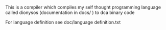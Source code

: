 This is a compiler which compiles my self thought programming language called dionysos (documentation in docs/ ) to dca binary code

For language definition see doc/language definition.txt